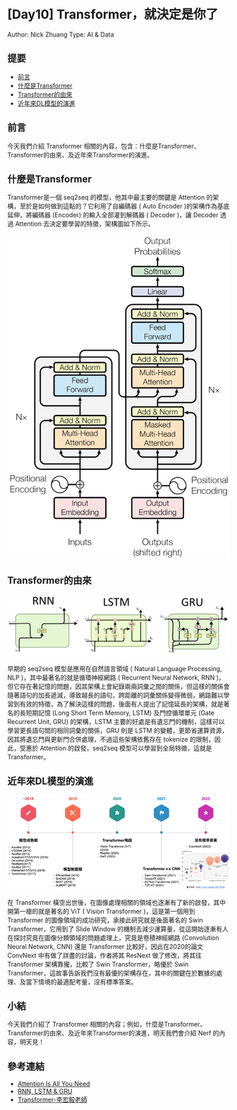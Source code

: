 # [Day10] Transformer，就決定是你了

Author: Nick Zhuang
Type: AI & Data

## 提要

- [前言](#前言)
- [什麼是Transformer](#什麼是transformer)
- [Transformer的由來](#transformer的由來)
- [近年來DL模型的演進](#近年來dl模型的演進)

## 前言

今天我們介紹 Transformer 相關的內容，包含：什麼是Transformer、Transformer的由來、及近年來Transformer的演進。

## 什麼是Transformer

Transformer是一個 seq2seq 的模型，他其中最主要的關鍵是 Attention 的架構，至於是如何做到這點的？它利用了自編碼器 ( Auto Encoder )的架構作為基底延伸，將編碼器 (Encoder) 的輸入全部灌到解碼器 ( Decoder )，讓 Decoder 透過 Attention 去決定要學習的特徵，架構圖如下所示。

![1695134795311](image/README/1695134795311.png)

## Transformer的由來

![1695138061695](image/README/1695138061695.png)

早期的 seq2seq 模型是應用在自然語言領域 ( Natural Language Processing, NLP )，其中最著名的就是循環神經網路 ( Recurrent Neural Network, RNN )，但它存在著記憶的問題，因其架構上會紀錄兩兩詞彙之間的關係，但這樣的關係會隨著語句的加長遞減，導致越長的語句，跨距離的詞彙關係變得微弱，網路難以學習到有效的特徵，為了解決這樣的問題，後面有人提出了記憶延長的架構，就是著名的長短期記憶 (Long Short Term Memory, LSTM) 及門控循環單元 (Gate Recurrent Unit, GRU) 的架構，LSTM 主要的好處是有遺忘門的機制，這樣可以學習更長語句間的相同詞彙的關係，GRU 則是 LSTM 的變體，更節省運算資源，因其將遺忘門與更新門合併處理，不過這些架構依舊存在 tokenize 的限制，因此，受惠於 Attention 的啟發，seq2seq 模型可以學習到全局特徵，這就是 Transformer。

## 近年來DL模型的演進

![1695139185974](image/README/1695139185974.png)

在 Transformer 橫空出世後，在圖像處理相關的領域也逐漸有了新的啟發，其中開第一槍的就是著名的 ViT ( Vision Transformer )，這是第一個用到 Transformer 的圖像領域的成功研究，承接此研究就是後面著名的 Swin Transformer，它用到了 Slide Window 的機制去減少運算量，從這開始逐漸有人在探討究竟在圖像分類領域的問題處理上，究竟是卷積神經網路 (Convolution Neural Network, CNN) 還是 Transformer 比較好，因此在2020的論文 ConvNext 中有做了詳盡的討論，作者將其 ResNext 做了修改，將其往 Transformer 架構靠攏，比較了 Swin Transformer，略優於 Swin Transformer，這故事告訴我們沒有最優的架構存在，其中的關鍵在於數據的處理、及當下情境的最適配考量，沒有標準答案。

## 小結

今天我們介紹了 Transformer 相關的內容；例如，什麼是Transformer、Transformer的由來、及近年來Transformer的演進，明天我們會介紹 Nerf 的內容，明天見！

## 參考連結

- [Attention Is All You Need](https://arxiv.org/pdf/1706.03762.pdf)
- [RNN, LSTM & GRU](http://dprogrammer.org/rnn-lstm-gru)
- [Transformer-李宏毅老師](https://hackmd.io/@abliu/BkXmzDBmr)

